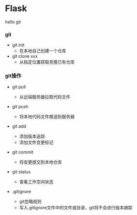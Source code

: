 # Flask
hello git


### git
- git init
    - 在本地自己创建一个仓库 
- git clone xxx
    - 从指定位置获取克隆已有仓库
    
### git操作
- git pull
    - 从远端服务器拉取代码文件
- git push
    - 将本地代码文件推送到服务器
    
- git add
    - 添加版本追踪
    - 添加文件变更标记  
- git commit
    - 将变更提交到本地仓库
- git status
    - 查看工作空间状态
- .gitignore
    - git忽略规则
    - 写入.gitignore文件中的文件或目录，git将不会进行版本跟踪
